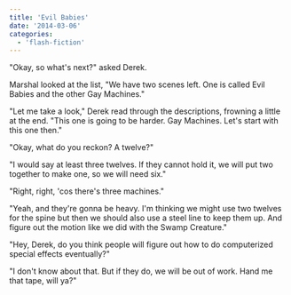 ```yaml
---
title: 'Evil Babies'
date: '2014-03-06'
categories:
  - 'flash-fiction'
---
```


"Okay, so what's next?" asked Derek.

Marshal looked at the list, "We have two scenes left. One is called Evil Babies
and the other Gay Machines."

"Let me take a look," Derek read through the descriptions, frowning a little at
the end. "This one is going to be harder. Gay Machines. Let's start with this
one then."

"Okay, what do you reckon? A twelve?"

"I would say at least three twelves. If they cannot hold it, we will put two
together to make one, so we will need six."

"Right, right, 'cos there's three machines."

"Yeah, and they're gonna be heavy. I'm thinking we might use two twelves for the
spine but then we should also use a steel line to keep them up. And figure out
the motion like we did with the Swamp Creature."

"Hey, Derek, do you think people will figure out how to do computerized special
effects eventually?"

"I don't know about that. But if they do, we will be out of work. Hand me that
tape, will ya?"
